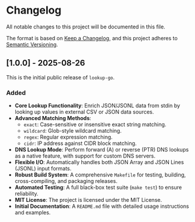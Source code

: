 # Changelog

All notable changes to this project will be documented in this file.

The format is based on [Keep a Changelog](https://keepachangelog.com/en/1.0.0/),
and this project adheres to [Semantic Versioning](https://semver.org/spec/v2.0.0.html).

## [1.0.0] - 2025-08-26

This is the initial public release of `lookup-go`.

### Added

- **Core Lookup Functionality**: Enrich JSON/JSONL data from stdin by looking up values in external CSV or JSON data sources.
- **Advanced Matching Methods**: 
  - `exact`: Case-sensitive or insensitive exact string matching.
  - `wildcard`: Glob-style wildcard matching.
  - `regex`: Regular expression matching.
  - `cidr`: IP address against CIDR block matching.
- **DNS Lookup Mode**: Perform forward (A) or reverse (PTR) DNS lookups as a native feature, with support for custom DNS servers.
- **Flexible I/O**: Automatically handles both JSON Array and JSON Lines (JSONL) input formats.
- **Robust Build System**: A comprehensive `Makefile` for testing, building, cross-compiling, and packaging releases.
- **Automated Testing**: A full black-box test suite (`make test`) to ensure reliability.
- **MIT License**: The project is licensed under the MIT License.
- **Initial Documentation**: A `README.md` file with detailed usage instructions and examples.
